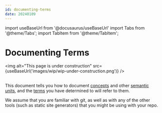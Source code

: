 ```yaml
---
id: documenting-terms
date: 20240109
---
```


import useBaseUrl from '@docusaurus/useBaseUrl'
import Tabs from '@theme/Tabs';
import TabItem from '@theme/TabItem';

# Documenting Terms

<img
  alt="This page is under construction"
  src={useBaseUrl('images/wip/wip-under-construction.png')}
/><br/><br/>

This document tells you how to document [concepts](@) and other [semantic units](@), and the [terms](@) you have determined to will refer to them.

We assume that you are familiar with git, as well as with any of the other tools (such as static site generators) that you might be using with your repo.
